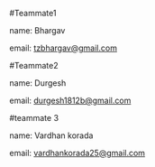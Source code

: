 #Teammate1

name: Bhargav

email: tzbhargav@gmail.com

#Teammate2

name: Durgesh

email: durgesh1812b@gmail.com

#teammate 3

name: Vardhan korada

email: vardhankorada25@gmail.com